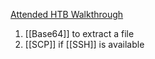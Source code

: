 

[Attended HTB Walkthrough](https://hackso.me/attended-htb-walkthrough/)


1. [[Base64]] to extract a file
2. [[SCP]] if [[SSH]] is available



